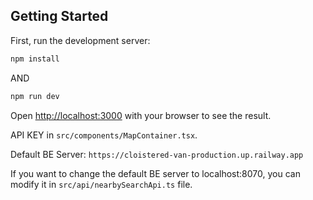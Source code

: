## Getting Started

First, run the development server:

```bash
npm install
```
AND

```bash
npm run dev
```

Open [http://localhost:3000](http://localhost:3000) with your browser to see the result.

API KEY in `src/components/MapContainer.tsx`.

Default BE Server: `https://cloistered-van-production.up.railway.app`

If you want to change the default BE server to localhost:8070, you can modify it in `src/api/nearbySearchApi.ts` file.

